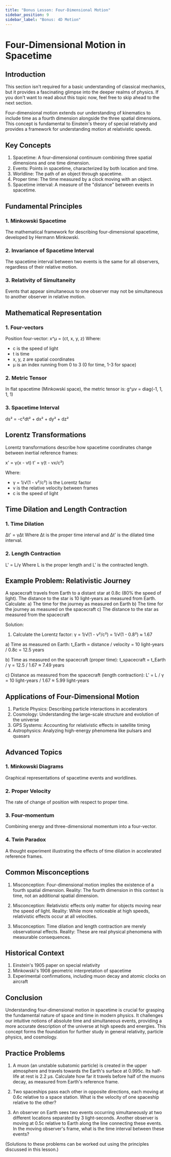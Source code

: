 ```yaml
---
title: "Bonus Lesson: Four-Dimensional Motion"
sidebar_position: 9
sidebar_label: "Bonus: 4D Motion"
---
```

# Four-Dimensional Motion in Spacetime

## Introduction

This section isn't required for a basic understanding of classical mechanics, but it provides a fascinating glimpse into the deeper realms of physics. If you don't want to read about this topic now, feel free to skip ahead to the next section.

Four-dimensional motion extends our understanding of kinematics to include time as a fourth dimension alongside the three spatial dimensions. This concept is fundamental to Einstein's theory of special relativity and provides a framework for understanding motion at relativistic speeds.

## Key Concepts

1. Spacetime: A four-dimensional continuum combining three spatial dimensions and one time dimension.
2. Events: Points in spacetime, characterized by both location and time.
3. Worldline: The path of an object through spacetime.
4. Proper time: The time measured by a clock moving with an object.
5. Spacetime interval: A measure of the "distance" between events in spacetime.

## Fundamental Principles

### 1. Minkowski Spacetime
The mathematical framework for describing four-dimensional spacetime, developed by Hermann Minkowski.

### 2. Invariance of Spacetime Interval
The spacetime interval between two events is the same for all observers, regardless of their relative motion.

### 3. Relativity of Simultaneity
Events that appear simultaneous to one observer may not be simultaneous to another observer in relative motion.

## Mathematical Representation

### 1. Four-vectors
Position four-vector: x^μ = (ct, x, y, z)
Where:
- c is the speed of light
- t is time
- x, y, z are spatial coordinates
- μ is an index running from 0 to 3 (0 for time, 1-3 for space)

### 2. Metric Tensor
In flat spacetime (Minkowski space), the metric tensor is:
g^μν = diag(-1, 1, 1, 1)

### 3. Spacetime Interval
ds² = -c²dt² + dx² + dy² + dz²

## Lorentz Transformations

Lorentz transformations describe how spacetime coordinates change between inertial reference frames:

x' = γ(x - vt)
t' = γ(t - vx/c²)

Where:
- γ = 1/√(1 - v²/c²) is the Lorentz factor
- v is the relative velocity between frames
- c is the speed of light

## Time Dilation and Length Contraction

### 1. Time Dilation
Δt' = γΔt
Where Δt is the proper time interval and Δt' is the dilated time interval.

### 2. Length Contraction
L' = L/γ
Where L is the proper length and L' is the contracted length.

## Example Problem: Relativistic Journey

A spacecraft travels from Earth to a distant star at 0.8c (80% the speed of light). The distance to the star is 10 light-years as measured from Earth. Calculate:
a) The time for the journey as measured on Earth
b) The time for the journey as measured on the spacecraft
c) The distance to the star as measured from the spacecraft

Solution:

1. Calculate the Lorentz factor:
   γ = 1/√(1 - v²/c²) = 1/√(1 - 0.8²) ≈ 1.67

a) Time as measured on Earth:
t_Earth = distance / velocity = 10 light-years / 0.8c = 12.5 years

b) Time as measured on the spacecraft (proper time):
t_spacecraft = t_Earth / γ = 12.5 / 1.67 ≈ 7.49 years

c) Distance as measured from the spacecraft (length contraction):
L' = L / γ = 10 light-years / 1.67 ≈ 5.99 light-years

## Applications of Four-Dimensional Motion

1. Particle Physics: Describing particle interactions in accelerators
2. Cosmology: Understanding the large-scale structure and evolution of the universe
3. GPS Systems: Accounting for relativistic effects in satellite timing
4. Astrophysics: Analyzing high-energy phenomena like pulsars and quasars

## Advanced Topics

### 1. Minkowski Diagrams
Graphical representations of spacetime events and worldlines.

### 2. Proper Velocity
The rate of change of position with respect to proper time.

### 3. Four-momentum
Combining energy and three-dimensional momentum into a four-vector.

### 4. Twin Paradox
A thought experiment illustrating the effects of time dilation in accelerated reference frames.

## Common Misconceptions

1. Misconception: Four-dimensional motion implies the existence of a fourth spatial dimension.
   Reality: The fourth dimension in this context is time, not an additional spatial dimension.

2. Misconception: Relativistic effects only matter for objects moving near the speed of light.
   Reality: While more noticeable at high speeds, relativistic effects occur at all velocities.

3. Misconception: Time dilation and length contraction are merely observational effects.
   Reality: These are real physical phenomena with measurable consequences.

## Historical Context

1. Einstein's 1905 paper on special relativity
2. Minkowski's 1908 geometric interpretation of spacetime
3. Experimental confirmations, including muon decay and atomic clocks on aircraft

## Conclusion

Understanding four-dimensional motion in spacetime is crucial for grasping the fundamental nature of space and time in modern physics. It challenges our intuitive notions of absolute time and simultaneous events, providing a more accurate description of the universe at high speeds and energies. This concept forms the foundation for further study in general relativity, particle physics, and cosmology.

## Practice Problems

1. A muon (an unstable subatomic particle) is created in the upper atmosphere and travels towards the Earth's surface at 0.995c. Its half-life at rest is 2.2 μs. Calculate how far it travels before half of the muons decay, as measured from Earth's reference frame.

2. Two spaceships pass each other in opposite directions, each moving at 0.6c relative to a space station. What is the velocity of one spaceship relative to the other?

3. An observer on Earth sees two events occurring simultaneously at two different locations separated by 3 light-seconds. Another observer is moving at 0.5c relative to Earth along the line connecting these events. In the moving observer's frame, what is the time interval between these events?

(Solutions to these problems can be worked out using the principles discussed in this lesson.)